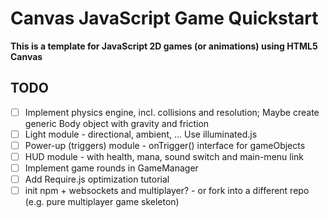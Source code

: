 # Canvas JavaScript Game Quickstart

**This is a template for JavaScript 2D games (or animations) using HTML5 Canvas**

## TODO
- [ ] Implement physics engine, incl. collisions and resolution; Maybe create generic Body object with gravity and friction
- [ ] Light module - directional, ambient, ... Use illuminated.js
- [ ] Power-up (triggers) module - onTrigger() interface for gameObjects
- [ ] HUD module - with health, mana, sound switch and main-menu link
- [ ] Implement game rounds in GameManager
- [ ] Add Require.js optimization tutorial
- [ ] init npm + websockets and multiplayer? - or fork into a different repo (e.g. pure multiplayer game skeleton)
